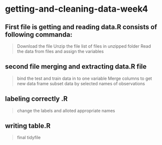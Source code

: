 # getting-and-cleaning-data-week4
## First file is getting and reading data.R consists of following commanda:
> Download the file
> Unzip the file
> list of files in unzipped folder
> Read the data from files and assign the variables
## second file merging and extracting data.R file
> bind the test and train data in to one variable
> Merge columns to get new data frame
> subset data by selected names of observations
## labeling correctly .R
> change the labels and alloted appropriate names
## writing table.R 
> final tidyfile
